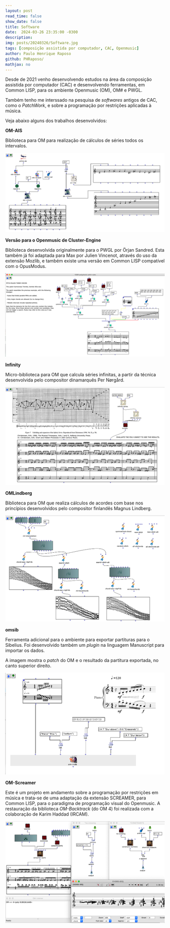 ```yaml
---
layout: post
read_time: false
show_date: false
title: Software
date:  2024-03-26 23:35:00 -0300  
description: 
img: posts/20240326/Software.jpg 
tags: [composição assistida por computador, CAC, Openmusic]
author: Paulo Henrique Raposo
github: PHRaposo/
mathjax: no
---
```


Desde de 2021 venho desenvolvendo estudos na área da composição assistida por computador (CAC) e desenvolvendo ferramentas, em Common LISP, para os ambiente Openmusic (OM), OM# e PWGL.  

Também tenho me interssado na pesquisa de *softwares* antigos de CAC, como o *PatchWork*, e sobre a programação por restrições aplicadas à música.  

 
Veja abaixo alguns dos trabalhos desenvolvidos:
 
**OM-AIS** 
 
Biblioteca para OM para realização de cálculos de séries todos os intervalos.
 
<center><img src="./assets/img/posts/20240326/OM-AIS.png"></center>
 
  
**Versão para o Openmusic de Cluster-Engine** 

Biblioteca desenvolvida originalmente para o PWGL por Örjan Sandred. Esta também já foi adaptada para Max por Julien Vincenot, através do uso da extensão Mozlib, e também existe uma versão em Common LISP compatível com o OpusModus.   

<center><img src="./assets/img/posts/20240326/OM-Cluster-Engine.png"></center>


**Infinity**

Micro-biblioteca para OM que calcula séries infinitas, a partir da técnica desenvolvida pelo compositor dinamarquês Per Nørgård.  

<center><img src="./assets/img/posts/20240326/Infinity.png"></center>


**OMLindberg** 

Biblioteca para OM que realiza cálculos de acordes com base nos princípios desenvolvidos pelo compositor finlandês Magnus Lindberg.
  
<center><img src="./assets/img/posts/20240326/OMLindberg.png"></center>

 
**omsib** 

Ferramenta adicional para o ambiente para exportar partituras para o Sibelius. Foi desenvolvido também um *plugin* na linguagem Manuscript para importar os dados.

A imagem mostra o *patch* do OM e o resultado da partitura exportada, no canto superior direito. 

<center><img src="./assets/img/posts/20240326/omsib.png"></center>
 
 
**OM-Screamer** 

Este é um projeto em andamento sobre a programação por restrições em música e trata-se de uma adaptação da extensão SCREAMER, para Common LISP, para o paradigma de programação visual do Openmusic. A restauração da biblioteca *OM-Backtrack* (do OM 4) foi realizada com a colaboração de Karim Haddad (IRCAM).

<center><img src="./assets/img/posts/20240326/OM-Screamer.png"></center>


